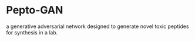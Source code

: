 # Pepto-GAN
a generative adversarial network designed to generate novel toxic peptides for synthesis in a lab.
